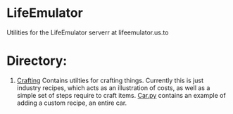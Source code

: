 # LifeEmulator
Utilities for the LifeEmulator serverr at lifeemulator.us.to

# Directory:
 1. [Crafting](crafting/)
    Contains utilties for crafting things. Currently this is just industry recipes, which acts as an illustration of costs, as well as a simple set of steps require to craft items. [Car.py](crafting/car.py) contains an example of adding a custom recipe, an entire car.
